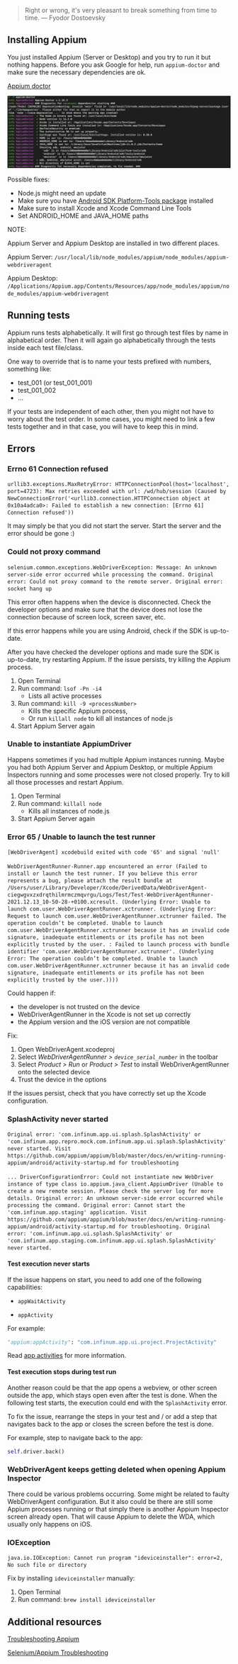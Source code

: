 > Right or wrong, it's very pleasant to break something from time to time. — Fyodor Dostoevsky

## Installing Appium

You just installed Appium (Server or Desktop) and you try to run it but nothing happens. Before you ask Google for help, run `appium-doctor` and make sure the necessary dependencies are ok.

[Appium doctor](https://github.com/appium/appium-doctor)

![troubleshooting_appium_appium_doctor.png](/img/troubleshooting_appium_appium_doctor.png)

Possible fixes:

- Node.js might need an update
- Make sure you have [Android SDK Platform-Tools package](https://developer.android.com/studio/command-line/adb) installed
- Make sure to install Xcode and Xcode Command Line Tools
- Set ANDROID_HOME and JAVA_HOME paths


NOTE:

Appium Server and Appium Desktop are installed in two different places.

Appium Server: `/usr/local/lib/node_modules/appium/node_modules/appium-webdriveragent`

Appium Desktop: `/Applications/Appium.app/Contents/Resources/app/node_modules/appium/node_modules/appium-webdriveragent`


## Running tests

Appium runs tests alphabetically. It will first go through test files by name in alphabetical order. Then it will again go alphabetically through the tests inside each test file/class.

One way to override that is to name your tests prefixed with numbers, something like:

- test_001 (or test_001_001)
- test_001_002 
- ...

If your tests are independent of each other, then you might not have to worry about the test order. In some cases, you might need to link a few tests together and in that case, you will have to keep this in mind.


## Errors

### Errno 61 Connection refused

```
urllib3.exceptions.MaxRetryError: HTTPConnectionPool(host='localhost', port=4723): Max retries exceeded with url: /wd/hub/session (Caused by NewConnectionError('<urllib3.connection.HTTPConnection object at 0x10a4adca0>: Failed to establish a new connection: [Errno 61] Connection refused'))
```

It may simply be that you did not start the server. Start the server and the error should be gone :)


### Could not proxy command

```
selenium.common.exceptions.WebDriverException: Message: An unknown server-side error occurred while processing the command. Original error: Could not proxy command to the remote server. Original error: socket hang up
```

This error often happens when the device is disconnected. Check the developer options and make sure that the device does not lose the connection because of screen lock, screen saver, etc.

If this error happens while you are using Android, check if the SDK is up-to-date.

After you have checked the developer options and made sure the SDK is up-to-date, try restarting Appium. If the issue persists, try killing the Appium process.

1. Open Terminal
2. Run command: `lsof -Pn -i4` 
    - Lists all active processes
3. Run command: `kill -9 <processNumber>` 
    - Kills the specific Appium process, 
    - Or run `killall node` to kill all instances of node.js
4. Start Appium Server again


### Unable to instantiate AppiumDriver

Happens sometimes if you had multiple Appium instances running. Maybe you had both Appium Server and Appium Desktop, or multiple Appium Inspectors running and some processes were not closed properly. Try to kill all those processes and restart Appium.

1. Open Terminal
2. Run command: `killall node`
    - Kills all instances of node.js
3. Start Appium Server again


### Error 65 / Unable to launch the test runner

```
[WebDriverAgent] xcodebuild exited with code '65' and signal 'null'

WebDriverAgentRunner-Runner.app encountered an error (Failed to install or launch the test runner. If you believe this error represents a bug, please attach the result bundle at /Users/user/Library/Developer/Xcode/DerivedData/WebDriverAgent-ciegwgvxzxdrqthilmrmczmqvrgu/Logs/Test/Test-WebDriverAgentRunner-2021.12.13_10-50-28-+0100.xcresult. (Underlying Error: Unable to launch com.user.WebDriverAgentRunner.xctrunner. (Underlying Error: Request to launch com.user.WebDriverAgentRunner.xctrunner failed. The operation couldn’t be completed. Unable to launch com.user.WebDriverAgentRunner.xctrunner because it has an invalid code signature, inadequate entitlements or its profile has not been explicitly trusted by the user. : Failed to launch process with bundle identifier 'com.user.WebDriverAgentRunner.xctrunner'. (Underlying Error: The operation couldn’t be completed. Unable to launch com.user.WebDriverAgentRunner.xctrunner because it has an invalid code signature, inadequate entitlements or its profile has not been explicitly trusted by the user.))))
```

Could happen if:

- the developer is not trusted on the device
- WebDriverAgentRunner in the Xcode is not set up correctly
- the Appium version and the iOS version are not compatible


Fix:

1. Open WebDriverAgent.xcodeproj
2. Select _WebDriverAgentRunner > `device_serial_number`_ in the toolbar
3. Select _Product > Run_ or _Product > Test_ to install WebDriverAgentRunner onto the selected device 
4. Trust the device in the options

If the issues persist, check that you have correctly set up the Xcode configuration.


### SplashActivity never started

```
Original error: 'com.infinum.app.ui.splash.SplashActivity' or 'com.infinum.app.repro.mock.com.infinum.app.ui.splash.SplashActivity' never started. Visit https://github.com/appium/appium/blob/master/docs/en/writing-running-appium/android/activity-startup.md for troubleshooting

... DriverConfigurationError: Could not instantiate new WebDriver instance of type class io.appium.java_client.AppiumDriver (Unable to create a new remote session. Please check the server log for more details. Original error: An unknown server-side error occurred while processing the command. Original error: Cannot start the 'com.infinum.app.staging' application. Visit https://github.com/appium/appium/blob/master/docs/en/writing-running-appium/android/activity-startup.md for troubleshooting. Original error: 'com.infinum.app.ui.splash.SplashActivity' or 'com.infinum.app.staging.com.infinum.app.ui.splash.SplashActivity' never started.
```

#### Test execution never starts

If the issue happens on start, you need to add one of the following capabilities:

- `appWaitActivity`

- `appActivity`

For example:

````python
"appium:appActivity": "com.infinum.app.ui.project.ProjectActivity"
````

Read [app activities](https://appium.io/docs/en/writing-running-appium/android/activity-startup/) for more information.

#### Test execution stops during test run

Another reason could be that the app opens a webview, or other screen outside the app, which stays open even after the test is done. When the following test starts, the execution could end with the `SplashActivity` error.

To fix the issue, rearrange the steps in your test and / or add a step that navigates back to the app or closes the screen before the test is done.

For example, step to navigate back to the app:

````python
self.driver.back()
````


### WebDriverAgent keeps getting deleted when opening Appium Inspector

There could be various problems occurring. Some might be related to faulty WebDriverAgent configuration. But it also could be there are still some Appium processes running or that simply there is another Appium Inspector screen already open. That will cause Appium to delete the WDA, which usually only happens on iOS.


### IOException

```
java.io.IOException: Cannot run program "ideviceinstaller": error=2, No such file or directory
```

Fix by installing `ideviceinstaller` manually:

1. Open Terminal
2. Run command: `brew install ideviceinstaller`


## Additional resources

[Troubleshooting Appium](https://appium.io/docs/en/writing-running-appium/other/troubleshooting/)

[Selenium/Appium Troubleshooting](https://developers.perfectomobile.com/pages/viewpage.action?pageId=19170351)
